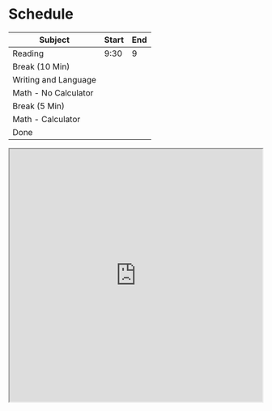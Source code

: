 # Schedule
| Subject                | Start | End |
| -------------------- | ----- | --- |
| Reading              | 9:30  | 9   |
| Break (10 Min)       |       |     |
| Writing and Language |       |     |
| Math - No Calculator |       |     |
| Break (5 Min)        |       |     |
| Math - Calculator    |       |     |
| Done                 |       |     |
<!-- TBLFM: @2$3=sum(@2$2) -->

<iframe src="https://docs.google.com/spreadsheets/d/e/2PACX-1vRVV6r365Lf0e_Kp9hEvWWhM-Z28_XOXkzFNXzzg_oj4UPQRHXhuL710QUVPKSi5HGuaa14ApLQcGwv/pubhtml?gid=0&amp;single=true&amp;widget=true&amp;headers=false"width=500 height=500></iframe>